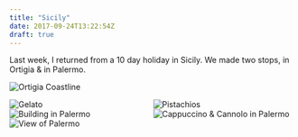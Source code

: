 ```yaml
---
title: "Sicily"
date: 2017-09-24T13:22:54Z
draft: true
---
```


Last week, I returned from a 10 day holiday in Sicily. We made two stops, in Ortigia & in Palermo.

![Ortigia Coastline](/media/sicily/ortigia-coast.jpg "Ortigia Coastline")

<div style="width: 49.5%; float: left;">
  <img alt="Gelato" src="/media/sicily/gelato.jpg">
</div>

<div style="width: 49.5%; float: right;">
  <img alt="Pistachios" src="/media/sicily/bronte-pistachios.jpg">
</div>

<div style="width: 49.5%; float: left;">
  <img alt="Building in Palermo" src="/media/sicily/palermo-building.jpg">
</div>

<div style="width: 49.5%; float: right;">
  <img alt="Cappuccino & Cannolo in Palermo" src="/media/sicily/sicily-breakfast.jpg">
</div>

![View of Palermo](/media/sicily/palermo-view.jpg "View of Palermo")
